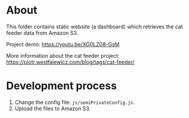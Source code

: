 # About

This folder contains static website (a dashboard) which retrieves the cat feeder data from Amazon S3.

Project demo: https://youtu.be/XG0LZ08-GsM

More information about the cat feeder project: https://piotr.westfalewicz.com/blog/tags/cat-feeder/

# Development process

 1. Change the config file: `js/semiPrivateConfig.js`.
 2. Upload the files to Amazon S3.